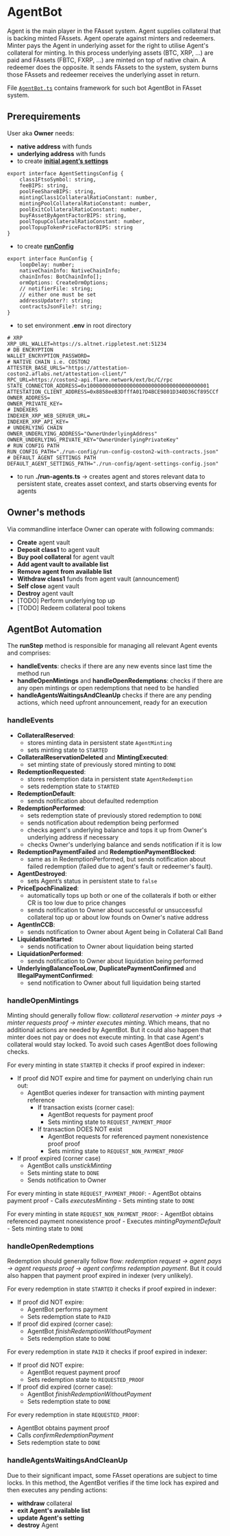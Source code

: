 # AgentBot

Agent is the main player in the FAsset system. Agent supplies collateral that is backing minted FAssets. Agent operate against minters and redeemers. Minter pays the Agent in underlying asset for the right to utilise Agent's collateral for minting. In this process underlying assets (BTC, XRP, ...) are paid and FAssets (FBTC, FXRP, ...) are minted on top of native chain.
A redeemer does the opposite. It sends FAssets to the system, system burns those FAssets and redeemer receives the underlying asset in return.

File [`AgentBot.ts`](../../src/actors/AgentBot.ts) contains framework for such bot AgentBot in FAsset system.

## Prerequirements

User aka **Owner** needs:

- **native address** with funds
- **underlying address** with funds
- to create [**initial agent’s settings**](../../src/config/BotConfig.ts)
```
export interface AgentSettingsConfig {
    class1FtsoSymbol: string,
    feeBIPS: string,
    poolFeeShareBIPS: string,
    mintingClass1CollateralRatioConstant: number,
    mintingPoolCollateralRatioConstant: number,
    poolExitCollateralRatioConstant: number,
    buyFAssetByAgentFactorBIPS: string,
    poolTopupCollateralRatioConstant: number,
    poolTopupTokenPriceFactorBIPS: string
}
```
- to create [**runConfig**](../../src/config/BotConfig.ts)
```
export interface RunConfig {
    loopDelay: number;
    nativeChainInfo: NativeChainInfo;
    chainInfos: BotChainInfo[];
    ormOptions: CreateOrmOptions;
    // notifierFile: string;
    // either one must be set
    addressUpdater?: string;
    contractsJsonFile?: string;
}
```
- to set environment **.env** in root directory
```
# XRP
XRP_URL_WALLET=https://s.altnet.rippletest.net:51234
# DB ENCRYPTION
WALLET_ENCRYPTION_PASSWORD=
# NATIVE CHAIN i.e. COSTON2
ATTESTER_BASE_URLS="https://attestation-coston2.aflabs.net/attestation-client/"
RPC_URL=https://coston2-api.flare.network/ext/bc/C/rpc
STATE_CONNECTOR_ADDRESS=0x1000000000000000000000000000000000000001
ATTESTATION_CLIENT_ADDRESS=0x8858eeB3DfffA017D4BCE9801D340D36Cf895CCf
OWNER_ADDRESS=
OWNER_PRIVATE_KEY=
# INDEXERS
INDEXER_XRP_WEB_SERVER_URL=
INDEXER_XRP_API_KEY=
# UNDERLYING CHAIN
OWNER_UNDERLYING_ADDRESS="OwnerUnderlyingAddress"
OWNER_UNDERLYING_PRIVATE_KEY="OwnerUnderlyingPrivateKey"
# RUN CONFIG PATH
RUN_CONFIG_PATH="./run-config/run-config-coston2-with-contracts.json"
# DEFAULT AGENT SETTINGS PATH
DEFAULT_AGENT_SETTINGS_PATH="./run-config/agent-settings-config.json"
```
- to run **./run-agents.ts** -> creates agent and stores relevant data to persistent state, creates asset context, and starts observing events for agents


## Owner's methods
Via commandline interface Owner can operate with following commands:

- **Create** agent vault
- **Deposit class1** to agent vault
- **Buy pool collateral** for agent vault
- **Add agent vault to available list**
- **Remove agent from available list**
- **Withdraw class1** funds from agent vault (announcement)
- **Self close** agent vault
- **Destroy** agent vault
- [TODO] Perform underlying top up
- [TODO] Redeem collateral pool tokens


## AgentBot Automation
The **runStep** method is responsible for managing all relevant Agent events and comprises:
- **handleEvents**: checks if there are any new events since last time the method run
- **handleOpenMintings** and **handleOpenRedemptions**: checks if there are any open mintings or open redemptions that need to be handled
- **handleAgentsWaitingsAndCleanUp** checks if there are any pending actions, which need upfront announcement, ready for an execution

### handleEvents

- **CollateralReserved**:
    - stores minting data in persistent state `AgentMinting`
    -   sets minting state to `STARTED`
- **CollateralReservationDeleted** and **MintingExecuted**:
    - set minting state of previously stored minting to `DONE`
- **RedemptionRequested**:
    - stores redemption data in persistent state `AgentRedemption`
    - sets redemption state to `STARTED`
- **RedemptionDefault**:
    - sends notification about defaulted redemption
- **RedemptionPerformed**:
    - sets redemption state of previously stored redemption to `DONE`
    - sends notification about redemption being performed
    - checks agent's underlying balance and tops it up from Owner's underlying address if necessary
    - checks Owner's underlying balance and sends notification if it is low
- **RedemptionPaymentFailed** and **RedemptionPaymentBlocked**:
    - same as in RedemptionPerformed, but sends notification about failed redemption (failed due to agent's fault or redeemer's fault).
- **AgentDestroyed**:
    - sets Agent’s status in persistent state to `false`
- **PriceEpochFinalized**:
    - automatically tops up both or one of the collaterals if both or either CR is too low due to price changes
    - sends notification to Owner about successful or unsuccessful collateral top up or about low founds on Owner's native address
- **AgentInCCB**:
    - sends notification to Owner about Agent being in Collateral Call Band
- **LiquidationStarted**:
    - sends notification to Owner about liquidation being started
- **LiquidationPerformed**:
    - sends notification to Owner about liquidation being performed
- **UnderlyingBalanceTooLow**, **DuplicatePaymentConfirmed** and **IllegalPaymentConfirmed**:
    - send notification to Owner about full liquidation being started


### handleOpenMintings
Minting should generally follow flow: *collateral reservation -> minter pays -> minter requests proof -> minter executes minting*. Which means, that no additional actions are needed by AgentBot. But it could also happen that minter does not pay or does not execute minting. In that case Agent's collateral would stay locked. To avoid such cases AgentBot does following checks.

For every minting in state `STARTED` it checks if proof expired in indexer:
- If proof did NOT expire and time for payment on underlying chain run out:
    -   AgentBot queries indexer for transaction with minting payment reference
        -   If transaction exists (corner case):
            - AgentBot requests for payment proof
            - Sets minting state to `REQUEST_PAYMENT_PROOF`
        -   If transaction DOES NOT exist
            -   AgentBot requests for referenced payment nonexistence proof proof
            -   Sets minting state to `REQUEST_NON_PAYMENT_PROOF`
- If proof expired (corner case)
    - AgentBot calls *unstickMinting*
    - Sets minting state to `DONE`
    - Sends notification to Owner

For every minting in state `REQUEST_PAYMENT_PROOF`:
    - AgentBot obtains payment proof
    - Calls *executesMinting*
    - Sets minting state to `DONE`

For every minting in state `REQUEST_NON_PAYMENT_PROOF`:
    - AgentBot obtains referenced payment nonexistence proof
    - Executes *mintingPaymentDefault*
    - Sets minting state to `DONE`


### handleOpenRedemptions
Redemption should generally follow flow: *redemption request -> agent pays -> agent requests proof -> agent confirms redemption payment*.
But it could also happen that payment proof expired in indexer (very unlikely).

For every redemption in state `STARTED` it checks if proof expired in indexer:
- If proof did NOT expire:
    - AgentBot performs payment
    - Sets redemption state to `PAID`
- If proof did expired (corner case):
    - AgentBot *finishRedemptionWithoutPayment*
    - Sets redemption state to `DONE`

For every redemption in state `PAID` it checks if proof expired in indexer:
- If proof did NOT expire:
    - AgentBot request payment proof
    - Sets redemption state to `REQUESTED_PROOF`
- If proof did expired (corner case):
    - AgentBot *finishRedemptionWithoutPayment*
    - Sets redemption state to `DONE`

For every redemption in state `REQUESTED_PROOF`:
- AgentBot obtains payment proof
- Calls *confirmRedemptionPayment*
- Sets redemption state to `DONE`


### handleAgentsWaitingsAndCleanUp
Due to their significant impact, some FAsset operations are subject to time locks. In this method, the AgentBot verifies if the time lock has expired and then executes any pending actions:
- **withdraw** collateral
- **exit Agent's available list**
- **update Agent's setting**
- **destroy** Agent
